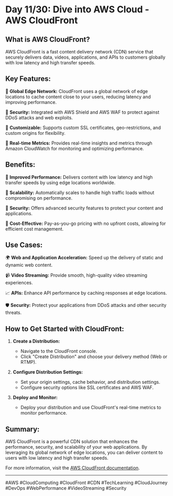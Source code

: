 # Day 11/30: Dive into AWS Cloud - AWS CloudFront

## What is AWS CloudFront?

AWS CloudFront is a fast content delivery network (CDN) service that securely delivers data, videos, applications, and APIs to customers globally with low latency and high transfer speeds.

## Key Features:

💠 **Global Edge Network:** CloudFront uses a global network of edge locations to cache content close to your users, reducing latency and improving performance.

💠 **Security:** Integrated with AWS Shield and AWS WAF to protect against DDoS attacks and web exploits.

💠 **Customizable:** Supports custom SSL certificates, geo-restrictions, and custom origins for flexibility.

💠 **Real-time Metrics:** Provides real-time insights and metrics through Amazon CloudWatch for monitoring and optimizing performance.

## Benefits:

🔹 **Improved Performance:** Delivers content with low latency and high transfer speeds by using edge locations worldwide.

🔹 **Scalability:** Automatically scales to handle high traffic loads without compromising on performance.

🔹 **Security:** Offers advanced security features to protect your content and applications.

🔹 **Cost-Effective:** Pay-as-you-go pricing with no upfront costs, allowing for efficient cost management.

## Use Cases:

🌍 **Web and Application Acceleration:** Speed up the delivery of static and dynamic web content.

📹 **Video Streaming:** Provide smooth, high-quality video streaming experiences.

📈 **APIs:** Enhance API performance by caching responses at edge locations.

🛡️ **Security:** Protect your applications from DDoS attacks and other security threats.

## How to Get Started with CloudFront:

1. **Create a Distribution:**
   - Navigate to the CloudFront console.
   - Click "Create Distribution" and choose your delivery method (Web or RTMP).

2. **Configure Distribution Settings:**
   - Set your origin settings, cache behavior, and distribution settings.
   - Configure security options like SSL certificates and AWS WAF.

3. **Deploy and Monitor:**
   - Deploy your distribution and use CloudFront's real-time metrics to monitor performance.

## Summary:

AWS CloudFront is a powerful CDN solution that enhances the performance, security, and scalability of your web applications. By leveraging its global network of edge locations, you can deliver content to users with low latency and high transfer speeds.

For more information, visit the [AWS CloudFront documentation](https://aws.amazon.com/cloudfront/).

---

#AWS #CloudComputing #CloudFront #CDN #TechLearning #CloudJourney #DevOps #WebPerformance #VideoStreaming #Security
